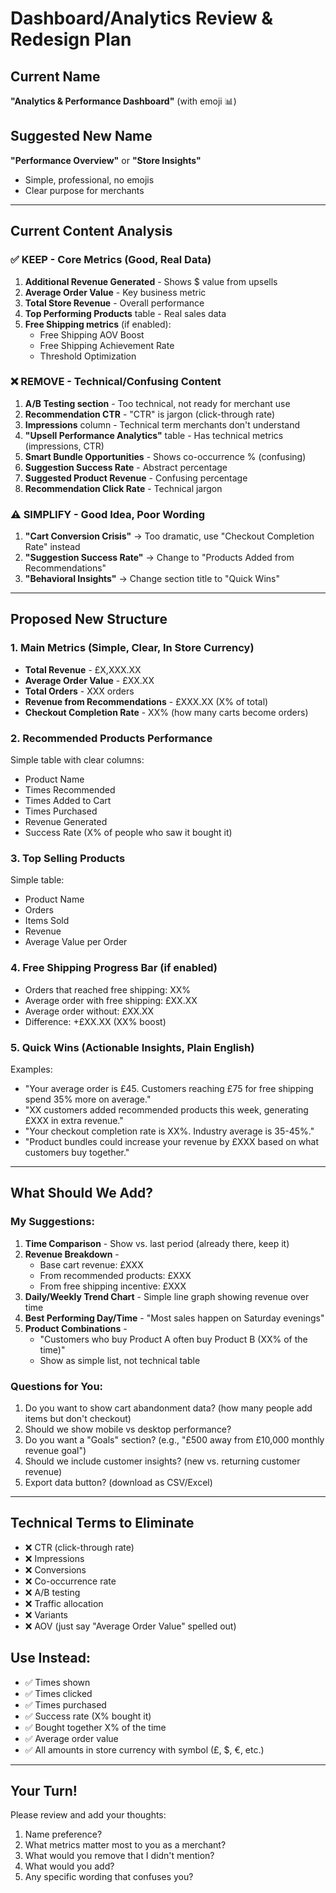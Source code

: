 # Dashboard/Analytics Review & Redesign Plan

## Current Name
**"Analytics & Performance Dashboard"** (with emoji 📊)

## Suggested New Name
**"Performance Overview"** or **"Store Insights"** 
- Simple, professional, no emojis
- Clear purpose for merchants

---

## Current Content Analysis

### ✅ KEEP - Core Metrics (Good, Real Data)
1. **Additional Revenue Generated** - Shows $ value from upsells
2. **Average Order Value** - Key business metric
3. **Total Store Revenue** - Overall performance
4. **Top Performing Products** table - Real sales data
5. **Free Shipping metrics** (if enabled):
   - Free Shipping AOV Boost
   - Free Shipping Achievement Rate
   - Threshold Optimization

### ❌ REMOVE - Technical/Confusing Content
1. **A/B Testing section** - Too technical, not ready for merchant use
2. **Recommendation CTR** - "CTR" is jargon (click-through rate)
3. **Impressions** column - Technical term merchants don't understand
4. **"Upsell Performance Analytics"** table - Has technical metrics (impressions, CTR)
5. **Smart Bundle Opportunities** - Shows co-occurrence % (confusing)
6. **Suggestion Success Rate** - Abstract percentage
7. **Suggested Product Revenue** - Confusing percentage
8. **Recommendation Click Rate** - Technical jargon

### ⚠️ SIMPLIFY - Good Idea, Poor Wording
1. **"Cart Conversion Crisis"** → Too dramatic, use "Checkout Completion Rate" instead
2. **"Suggestion Success Rate"** → Change to "Products Added from Recommendations"
3. **"Behavioral Insights"** → Change section title to "Quick Wins"

---

## Proposed New Structure

### 1. **Main Metrics** (Simple, Clear, In Store Currency)
- **Total Revenue** - £X,XXX.XX
- **Average Order Value** - £XX.XX
- **Total Orders** - XXX orders
- **Revenue from Recommendations** - £XXX.XX (X% of total)
- **Checkout Completion Rate** - XX% (how many carts become orders)

### 2. **Recommended Products Performance**
Simple table with clear columns:
- Product Name
- Times Recommended
- Times Added to Cart
- Times Purchased
- Revenue Generated
- Success Rate (X% of people who saw it bought it)

### 3. **Top Selling Products**
Simple table:
- Product Name
- Orders
- Items Sold
- Revenue
- Average Value per Order

### 4. **Free Shipping Progress Bar** (if enabled)
- Orders that reached free shipping: XX%
- Average order with free shipping: £XX.XX
- Average order without: £XX.XX
- Difference: +£XX.XX (XX% boost)

### 5. **Quick Wins** (Actionable Insights, Plain English)
Examples:
- "Your average order is £45. Customers reaching £75 for free shipping spend 35% more on average."
- "XX customers added recommended products this week, generating £XXX in extra revenue."
- "Your checkout completion rate is XX%. Industry average is 35-45%."
- "Product bundles could increase your revenue by £XXX based on what customers buy together."

---

## What Should We Add?

### My Suggestions:
1. **Time Comparison** - Show vs. last period (already there, keep it)
2. **Revenue Breakdown** - 
   - Base cart revenue: £XXX
   - From recommended products: £XXX
   - From free shipping incentive: £XXX
3. **Daily/Weekly Trend Chart** - Simple line graph showing revenue over time
4. **Best Performing Day/Time** - "Most sales happen on Saturday evenings"
5. **Product Combinations** - 
   - "Customers who buy Product A often buy Product B (XX% of the time)"
   - Show as simple list, not technical table

### Questions for You:
1. Do you want to show cart abandonment data? (how many people add items but don't checkout)
2. Should we show mobile vs desktop performance?
3. Do you want a "Goals" section? (e.g., "£500 away from £10,000 monthly revenue goal")
4. Should we include customer insights? (new vs. returning customer revenue)
5. Export data button? (download as CSV/Excel)

---

## Technical Terms to Eliminate
- ❌ CTR (click-through rate)
- ❌ Impressions
- ❌ Conversions
- ❌ Co-occurrence rate
- ❌ A/B testing
- ❌ Traffic allocation
- ❌ Variants
- ❌ AOV (just say "Average Order Value" spelled out)

## Use Instead:
- ✅ Times shown
- ✅ Times clicked
- ✅ Times purchased
- ✅ Success rate (X% bought it)
- ✅ Bought together X% of the time
- ✅ Average order value
- ✅ All amounts in store currency with symbol (£, $, €, etc.)

---

## Your Turn!
Please review and add your thoughts:
1. Name preference?
2. What metrics matter most to you as a merchant?
3. What would you remove that I didn't mention?
4. What would you add?
5. Any specific wording that confuses you?
